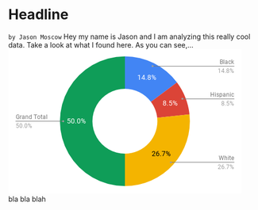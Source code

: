 # Headline
`by Jason Moscow`
Hey my name is Jason and I am analyzing this really cool data. Take a look at what I found here. As you can see,...  
![alt text](chart.png "My Chart!")  
bla bla blah
